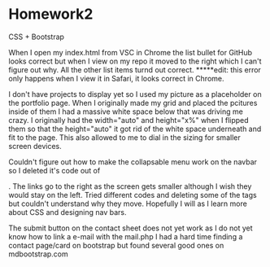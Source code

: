 # Homework2
CSS + Bootstrap

When I open my index.html from VSC in Chrome the list bullet for GitHub looks correct but when I view on my repo it moved to the right
which I can't figure out why. All the other list items turnd out correct. *****edit: this error only happens when I view it in Safari, it looks correct in Chrome.


I don't have projects to display yet so I used my picture as a placeholder on the portfolio page. When I originally 
made my grid and placed the pcitures inside of them I had a massive white space below that was driving me crazy. I originally
had the width="auto" and height="x%" when I flipped them so that the height="auto" it got rid of the white space underneath and fit to the page.
This also allowed to me to dial in the sizing for smaller screen devices.


Couldn't figure out how to make the collapsable menu work on the navbar so I deleted it's code out of <nav></nav>. 
The links go to the right as the screen gets smaller although I wish they would stay on the left. Tried different codes and deleting some of the tags
but couldn't understand why they move. Hopefully I will as I learn more about CSS and designing nav bars.

The submit button on the contact sheet does not yet work as I do not yet know how to link a e-mail with the mail.php
I had a hard time finding a contact page/card on bootstrap but found several good ones on mdbootstrap.com


